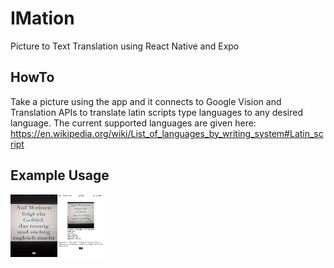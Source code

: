 # IMation
Picture to Text Translation using React Native and Expo

## HowTo
Take a picture using the app and it connects to Google Vision and Translation APIs to translate latin scripts type languages to any desired language. The current supported languages are given here: https://en.wikipedia.org/wiki/List_of_languages_by_writing_system#Latin_script

## Example Usage
<img src="picture.PNG" style="float: left; width: 75px; height: 100px">
<img src="translation.PNG" style="float: left; width: 75px; height: 100px">
